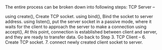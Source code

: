 The entire process can be broken down into following steps: TCP Server –

using create(), Create TCP socket.
using bind(), Bind the socket to server address.
using listen(), put the server socket in a passive mode, where it waits for the client to approach the server to make a connection
using accept(), At this point, connection is established between client and server, and they are ready to transfer data.
Go back to Step 3.
TCP Client – 6. Create TCP socket. 7. connect newly created client socket to server.
